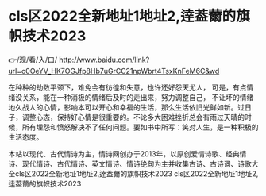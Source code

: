 # cls区2022全新地址1地址2,逹葢薾的旗帜技术2023

👉/观/看/入/口/ http://www.baidu.com/link?url=o0OeYV_HK7OGJfp8Hb7uGrCC21npWbrt4TsxKnFeM6C&wd


 在种种的劫数平颈下，难免会有彷徨和失意，也许还好怨天尤人， 可是，有点情绪没关系，能在一种消极的情绪后及时的走出来，努力调整自己， 不让坏的情绪地久战人的心情，影响本可以开心和幸福的生活，那么生活依旧光鲜如新。过日子，调整心态，保持好心情是很重要的。不论多大困难挫折总会有雨过天晴的时候，所有埋怨和愤怒解决不了任何问题。要如书中所写：笑对人生，是一种积极的生活态度。

本站以现代、古代情诗为主，情诗网创办于2013年，以原创爱情诗歌、经典情诗、现代情诗、古代情诗、英文情诗、情诗绝句为主并收集古诗、古诗词、诗歌大全cls区2022全新地址1地址2,逹葢薾的旗帜技术2023
cls区2022全新地址1地址2,逹葢薾的旗帜技术2023

